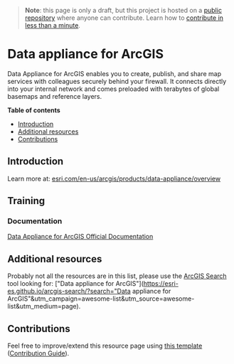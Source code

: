 > **Note**: this page is only a draft, but this project is hosted on a [public repository](https://github.com/hhkaos/awesome-arcgis) where anyone can contribute. Learn how to [contribute in less than a minute](https://github.com/hhkaos/awesome-arcgis/blob/master/CONTRIBUTING.md#contributions).

# Data appliance for ArcGIS

Data Appliance for ArcGIS enables you to create, publish, and share map services with colleagues securely behind your firewall. It connects directly into your internal network and comes preloaded with terabytes of global basemaps and reference layers.

<!-- START doctoc generated TOC please keep comment here to allow auto update -->
<!-- DON'T EDIT THIS SECTION, INSTEAD RE-RUN doctoc TO UPDATE -->
**Table of contents**

- [Introduction](#introduction)
- [Additional resources](#additional-resources)
- [Contributions](#contributions)

<!-- END doctoc generated TOC please keep comment here to allow auto update -->

## Introduction

Learn more at: [esri.com/en-us/arcgis/products/data-appliance/overview](https://www.esri.com/en-us/arcgis/products/data-appliance/overview)

## Training

### Documentation

[Data Appliance for ArcGIS Official Documentation](http://doc.arcgis.com/en/data-appliance/)

## Additional resources

Probably not all the resources are in this list, please use the [ArcGIS Search](https://esri-es.github.io/arcgis-search/) tool looking for: ["Data appliance for ArcGIS"](https://esri-es.github.io/arcgis-search/?search="Data appliance for ArcGIS"&utm_campaign=awesome-list&utm_source=awesome-list&utm_medium=page).

## Contributions

Feel free to improve/extend this resource page using [this template](https://github.com/hhkaos/awesome-arcgis/blob/master/templates/PRODUCT_PAGE_TEMPLATE.md) ([Contribution Guide](https://github.com/hhkaos/awesome-arcgis/blob/master/CONTRIBUTING.md)).
